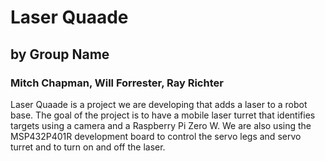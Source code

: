 # Laser Quaade
## by Group Name
### Mitch Chapman, Will Forrester, Ray Richter
Laser Quaade is a project we are developing that adds a laser to a robot base. The goal of the project is to have a mobile laser turret that identifies targets using a camera and a Raspberry Pi Zero W. We are also using the MSP432P401R development board to control the servo legs and servo turret and to turn on and off the laser. 